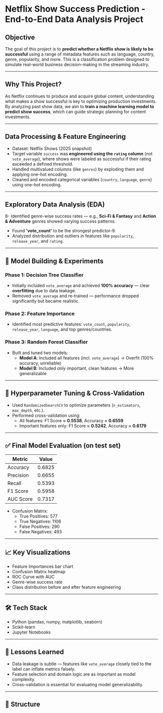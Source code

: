 # Netflix Show Success Prediction - End-to-End Data Analysis Project

## Objective

The goal of this project is to **predict whether a Netflix show is likely to be successful** using a range of metadata features such as language, country, genre, popularity, and more. This is a classification problem designed to simulate real-world business decision-making in the streaming industry.

---

## Why This Project?

As Netflix continues to produce and acquire global content, understanding what makes a show successful is key to optimizing production investments. By analyzing past show data, we aim to **train a machine learning model to predict show success**, which can guide strategic planning for content investments.

---

## Data Processing & Feature Engineering

- Dataset: Netflix Shows (2025 snapshot)
- Target variable `success` was **engineered using the `rating` column** (not `vote_average`), where shows were labeled as successful if their rating exceeded a defined threshold.
- Handled multivalued columns (like `genres`) by exploding them and applying one-hot encoding.
- Cleaned and encoded categorical variables (`country`, `language`, `genre`) using one-hot encoding.

---

## Exploratory Data Analysis (EDA)

8- Identified genre-wise success rates — e.g., **Sci-Fi & Fantasy** and **Action & Adventure** genres showed varying success patterns.
- Found **'vote_count'** to be the strongest predictor-9.
- Analyzed distribution and outliers in features like `popularity`, `release_year`, and `rating`.

---

## 🧪 Model Building & Experiments

### Phase 1: Decision Tree Classifier  
- Initially included `vote_average` and achieved **100% accuracy** — clear **overfitting** due to data leakage.
- Removed `vote_average` and re-trained — performance dropped significantly but became realistic.

### Phase 2: Feature Importance  
- Identified most predictive features: `vote_count`, `popularity`, `release_year`, `language`, and top genres/countries.

### Phase 3: Random Forest Classifier  
- Built and tuned two models:
  - **Model A**: Included all features (incl. `vote_average`) → Overfit (100% accuracy, unreliable)
  - **Model B**: Included only important, clean features → More generalizable

---

## 🧪 Hyperparameter Tuning & Cross-Validation

- Used `RandomizedSearchCV` to optimize parameters (`n_estimators`, `max_depth`, etc.).
- Performed cross-validation using:
  - All features: F1 Score ≈ **0.5538**, Accuracy ≈ **0.6559**
  - Important features only: F1 Score ≈ **0.5242**, Accuracy ≈ **0.6179**

---

## ✅ Final Model Evaluation (on test set)

| Metric             | Value     |
|--------------------|-----------|
| Accuracy           | 0.6825    |
| Precision          | 0.6655    |
| Recall             | 0.5393    |
| F1 Score           | 0.5958    |
| AUC Score          | 0.7317    |

- Confusion Matrix:
  - True Positives: 577
  - True Negatives: 1106
  - False Positives: 290
  - False Negatives: 493

---

## 📈 Key Visualizations

- Feature Importances bar chart
- Confusion Matrix heatmap
- ROC Curve with AUC
- Genre-wise success rate
- Class distribution before and after feature engineering

---

## 🛠️ Tech Stack

- Python (pandas, numpy, matplotlib, seaborn)
- Scikit-learn
- Jupyter Notebooks

---

## 🧵 Lessons Learned

- Data leakage is subtle — features like `vote_average` closely tied to the label can inflate metrics falsely.
- Feature selection and domain logic are as important as model complexity.
- Cross-validation is essential for evaluating model generalizability.

---

## 📁 Structure


